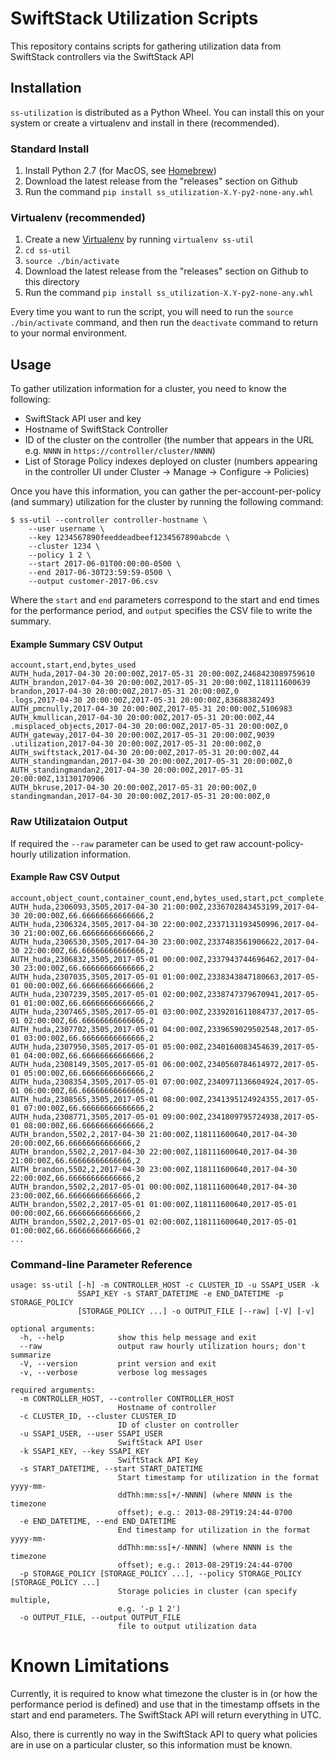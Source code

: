 # SwiftStack Utilization Scripts

This repository contains scripts for gathering utilization data from SwiftStack
controllers via the SwiftStack API

## Installation

`ss-utilization` is distributed as a Python Wheel. You can install this on your system or
create a virtualenv and install in there (recommended).

### Standard Install

1. Install Python 2.7 (for MacOS, see [Homebrew](https://brew.sh/))
2. Download the latest release from the "releases" section on Github
3. Run the command `pip install ss_utilization-X.Y-py2-none-any.whl`

### Virtualenv (recommended)

1. Create a new [Virtualenv](https://virtualenv.pypa.io/en/stable/) by running `virtualenv ss-util`
2. `cd ss-util`
3. `source ./bin/activate`
4. Download the latest release from the "releases" section on Github to this directory
5. Run the command `pip install ss_utilization-X.Y-py2-none-any.whl`

Every time you want to run the script, you will need to run the `source ./bin/activate`
command, and then run the `deactivate` command to return to your normal environment.

## Usage

To gather utilization information for a cluster, you need to know the following:

- SwiftStack API user and key
- Hostname of SwiftStack Controller
- ID of the cluster on the controller (the number that appears in the URL e.g. `NNNN` in
  `https://controller/cluster/NNNN`)
- List of Storage Policy indexes deployed on cluster (numbers appearing in the controller
  UI under Cluster -> Manage -> Configure -> Policies)

Once you have this information, you can gather the per-account-per-policy (and summary)
utilization for the cluster by running the following command:

```
$ ss-util --controller controller-hostname \
    --user username \
    --key 1234567890feeddeadbeef1234567890abcde \
    --cluster 1234 \
    --policy 1 2 \
    --start 2017-06-01T00:00:00-0500 \
    --end 2017-06-30T23:59:59-0500 \
    --output customer-2017-06.csv
```

Where the `start` and `end` parameters correspond to the start and end times for the
performance period, and `output` specifies the CSV file to write the summary.

#### Example Summary CSV Output
```
account,start,end,bytes_used
AUTH_huda,2017-04-30 20:00:00Z,2017-05-31 20:00:00Z,2468423089759610
AUTH_brandon,2017-04-30 20:00:00Z,2017-05-31 20:00:00Z,118111600639
brandon,2017-04-30 20:00:00Z,2017-05-31 20:00:00Z,0
.logs,2017-04-30 20:00:00Z,2017-05-31 20:00:00Z,83688382493
AUTH_pmcnully,2017-04-30 20:00:00Z,2017-05-31 20:00:00Z,5106983
AUTH_kmullican,2017-04-30 20:00:00Z,2017-05-31 20:00:00Z,44
.misplaced_objects,2017-04-30 20:00:00Z,2017-05-31 20:00:00Z,0
AUTH_gateway,2017-04-30 20:00:00Z,2017-05-31 20:00:00Z,9039
.utilization,2017-04-30 20:00:00Z,2017-05-31 20:00:00Z,0
AUTH_swiftstack,2017-04-30 20:00:00Z,2017-05-31 20:00:00Z,44
AUTH_standingmandan,2017-04-30 20:00:00Z,2017-05-31 20:00:00Z,0
AUTH_standingmandan2,2017-04-30 20:00:00Z,2017-05-31 20:00:00Z,13130170906
AUTH_bkruse,2017-04-30 20:00:00Z,2017-05-31 20:00:00Z,0
standingmandan,2017-04-30 20:00:00Z,2017-05-31 20:00:00Z,0
```

### Raw Utilizataion Output
If required the `--raw` parameter can be used to get raw account-policy-hourly utilization
information.

#### Example Raw CSV Output
```
account,object_count,container_count,end,bytes_used,start,pct_complete,policy
AUTH_huda,2306093,3505,2017-04-30 21:00:00Z,2336702843453199,2017-04-30 20:00:00Z,66.66666666666666,2
AUTH_huda,2306324,3505,2017-04-30 22:00:00Z,2337131193450996,2017-04-30 21:00:00Z,66.66666666666666,2
AUTH_huda,2306530,3505,2017-04-30 23:00:00Z,2337483561906622,2017-04-30 22:00:00Z,66.66666666666666,2
AUTH_huda,2306832,3505,2017-05-01 00:00:00Z,2337943744696462,2017-04-30 23:00:00Z,66.66666666666666,2
AUTH_huda,2307035,3505,2017-05-01 01:00:00Z,2338343847180663,2017-05-01 00:00:00Z,66.66666666666666,2
AUTH_huda,2307239,3505,2017-05-01 02:00:00Z,2338747379670941,2017-05-01 01:00:00Z,66.66666666666666,2
AUTH_huda,2307465,3505,2017-05-01 03:00:00Z,2339201611084737,2017-05-01 02:00:00Z,66.66666666666666,2
AUTH_huda,2307702,3505,2017-05-01 04:00:00Z,2339659029502548,2017-05-01 03:00:00Z,66.66666666666666,2
AUTH_huda,2307950,3505,2017-05-01 05:00:00Z,2340160083454639,2017-05-01 04:00:00Z,66.66666666666666,2
AUTH_huda,2308149,3505,2017-05-01 06:00:00Z,2340560784614972,2017-05-01 05:00:00Z,66.66666666666666,2
AUTH_huda,2308354,3505,2017-05-01 07:00:00Z,2340971136604924,2017-05-01 06:00:00Z,66.66666666666666,2
AUTH_huda,2308565,3505,2017-05-01 08:00:00Z,2341395124924355,2017-05-01 07:00:00Z,66.66666666666666,2
AUTH_huda,2308771,3505,2017-05-01 09:00:00Z,2341809795724938,2017-05-01 08:00:00Z,66.66666666666666,2
AUTH_brandon,5502,2,2017-04-30 21:00:00Z,118111600640,2017-04-30 20:00:00Z,66.66666666666666,2
AUTH_brandon,5502,2,2017-04-30 22:00:00Z,118111600640,2017-04-30 21:00:00Z,66.66666666666666,2
AUTH_brandon,5502,2,2017-04-30 23:00:00Z,118111600640,2017-04-30 22:00:00Z,66.66666666666666,2
AUTH_brandon,5502,2,2017-05-01 00:00:00Z,118111600640,2017-04-30 23:00:00Z,66.66666666666666,2
AUTH_brandon,5502,2,2017-05-01 01:00:00Z,118111600640,2017-05-01 00:00:00Z,66.66666666666666,2
AUTH_brandon,5502,2,2017-05-01 02:00:00Z,118111600640,2017-05-01 01:00:00Z,66.66666666666666,2
...
```

### Command-line Parameter Reference
```
usage: ss-util [-h] -m CONTROLLER_HOST -c CLUSTER_ID -u SSAPI_USER -k
               SSAPI_KEY -s START_DATETIME -e END_DATETIME -p STORAGE_POLICY
               [STORAGE_POLICY ...] -o OUTPUT_FILE [--raw] [-V] [-v]

optional arguments:
  -h, --help            show this help message and exit
  --raw                 output raw hourly utilization hours; don't summarize
  -V, --version         print version and exit
  -v, --verbose         verbose log messages

required arguments:
  -m CONTROLLER_HOST, --controller CONTROLLER_HOST
                        Hostname of controller
  -c CLUSTER_ID, --cluster CLUSTER_ID
                        ID of cluster on controller
  -u SSAPI_USER, --user SSAPI_USER
                        SwiftStack API User
  -k SSAPI_KEY, --key SSAPI_KEY
                        SwiftStack API Key
  -s START_DATETIME, --start START_DATETIME
                        Start timestamp for utilization in the format yyyy-mm-
                        ddThh:mm:ss[+/-NNNN] (where NNNN is the timezone
                        offset); e.g.: 2013-08-29T19:24:44-0700
  -e END_DATETIME, --end END_DATETIME
                        End timestamp for utilization in the format yyyy-mm-
                        ddThh:mm:ss[+/-NNNN] (where NNNN is the timezone
                        offset); e.g.: 2013-08-29T19:24:44-0700
  -p STORAGE_POLICY [STORAGE_POLICY ...], --policy STORAGE_POLICY [STORAGE_POLICY ...]
                        Storage policies in cluster (can specify multiple,
                        e.g. '-p 1 2')
  -o OUTPUT_FILE, --output OUTPUT_FILE
                        file to output utilization data
```

# Known Limitations

Currently, it is required to know what timezone the cluster is in (or how the performance
period is defined) and use that in the timestamp offsets in the start and end parameters. The
SwiftStack API will return everything in UTC.

Also, there is currently no way in the SwiftStack API to query what policies are in use on
a particular cluster, so this information must be known.